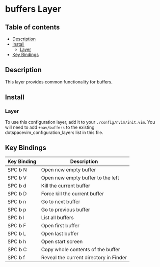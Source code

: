 # buffers Layer

## Table of contents

* [Description](#description)
* [Install](#install)
  * [Layer](#layer)
* [Key Bindings](#key-bindings)


## Description

This layer provides common functionality for buffers.


## Install

### Layer

To use this configuration layer, add it to your `./config/nvim/init.vim`. You will need to add `+nav/buffers` to the existing dotspacevim_configuration_layers list in this file.


## Key Bindings

| Key Binding | Description                            |
|-------------|----------------------------------------|
| SPC b N     | Open new empty buffer                  |
| SPC b V     | Open new empty buffer to the left      |
| SPC b d     | Kill the current buffer                |
| SPC b D     | Force kill the current buffer          |
| SPC b n     | Go to next buffer                      |
| SPC b p     | Go to previous buffer                  |
| SPC b l     | List all buffers                       |
| SPC b F     | Open first buffer                      |
| SPC b L     | Open last buffer                       |
| SPC b h     | Open start screen                      |
| SPC b C     | Copy whole contents of the buffer      |
| SPC b f     | Reveal the current directory in Finder |
